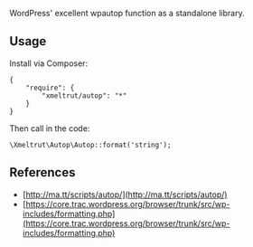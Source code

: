 WordPress' excellent wpautop function as a standalone library.

Usage
-----

Install via Composer:

    {
        "require": {
            "xmeltrut/autop": "*"
        }
    }

Then call in the code:

    \Xmeltrut\Autop\Autop::format('string');

References
----------

* [http://ma.tt/scripts/autop/](http://ma.tt/scripts/autop/)
* [https://core.trac.wordpress.org/browser/trunk/src/wp-includes/formatting.php](https://core.trac.wordpress.org/browser/trunk/src/wp-includes/formatting.php)
